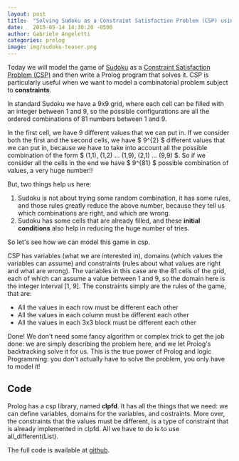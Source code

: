 ```yaml
---
layout: post
title:  "Solving Sudoku as a Constraint Satisfaction Problem (CSP) using Prolog"
date:   2015-05-14 14:30:20 -0500
author: Gabriele Angeletti
categories: prolog
image: img/sudoku-teaser.png
---
```

Today we will model the game of [Sudoku][sudoku] as a [Constraint Satisfaction Problem (CSP)][csp] and then write a Prolog program that solves it.
CSP is particularly useful when we want to model a combinatorial problem subject to **constraints**.

In standard Sudoku we have a 9x9 grid, where each cell can be filled with an integer between 1 and 9, so the possible configurations are all the ordered combinations of 81 numbers between 1 and 9.

In the first cell, we have 9 different values that we can put in.
If we consider both the first and the second cells, we have $ 9^{2} $ different values that we can put in, because we have to take into account all the possible combination of
the form $ (1,1), (1,2) ... (1,9), (2,1) ... (9,9) $. So if we consider all the cells in the end we have $ 9^{81} $ possible combination of values, a very huge number!!

But, two things help us here:

1. Sudoku is not about trying some random combination, it has some rules, and those rules greatly reduce the above number, because they tell us which combinations are right, and which are wrong.
2. Sudoku has some cells that are already filled, and these **initial conditions** also help in reducing the huge number of tries.

So let's see how we can model this game in csp.

CSP has variables (what we are interested in), domains (which values the variables can assume) and constraints (rules about what values are right and what are wrong).
The variables in this case are the 81 cells of the grid, each of which can assume a value between 1 and 9, so the domain here is the integer interval [1, 9].
The constraints simply are the rules of the game, that are:

* All the values in each row must be different each other
* All the values in each column must be different each other
* All the values in each 3x3 block must be different each other

Done! We don't need some fancy algorithm or complex trick to get the job done: we are simply describing the problem here, and we let Prolog's backtracking solve it for us. This is the true power of Prolog and logic
Programming: you don't actually have to solve the problem, you only have to model it!

## Code
Prolog has a csp library, named <strong>clpfd</strong>. It has all the things that we need: we can define variables, domains for the variables, and costraints. More over, the constraints that the values must be different, is a type of constraint that is already implemented in clpfd. All we have to do is to use all_different(List).

The full code is available at [github][ghub].

[sudoku]: http://en.wikipedia.org/wiki/Sudoku
[csp]: http://en.wikipedia.org/wiki/Constraint_satisfaction_problem
[ghub]: http://github.com/blackecho/prolog-programs
